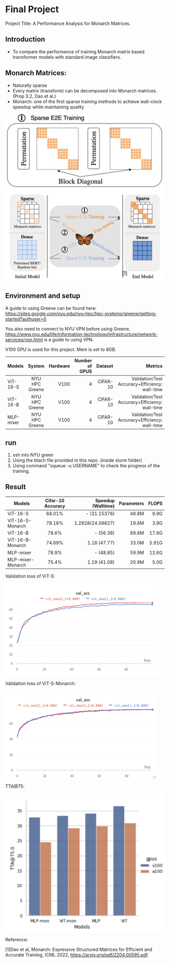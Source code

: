 # Final Project 

Project Title: A Performance Analysis for Monarch Matrices.

## Introduction 

- To compare the performance of training Monarch matrix based transformer models with standard image classifiers.

## Monarch Matrices: 

- Naturally sparse
- Every matrix (transform) can be decomposed into Monarch matrices. (Prop 3.2, Dao et al.)
- Monarch: one of the first sparse training methods to achieve wall-clock speedup while
maintaining quality

![Alt text](/img/1.png?raw=true "sparse e2e")
![Alt text](/img/2.png?raw=true "ways to use sparse models")


## Environment and setup 
A guide to using Greene can be found here: https://sites.google.com/nyu.edu/nyu-hpc/hpc-systems/greene/getting-started?authuser=0

You also need to connect to NYU VPN before using Greene. https://www.nyu.edu/life/information-technology/infrastructure/network-services/vpn.html is a guide to using VPN.

V100 GPU is used for this project. Mem is set to 8GB.


| Models          | System        | Hardware |Number of GPUS |Dataset      |Metrics                                       |
| ----------------|:-------------:|---------:|--------------:|------------:|---------------------------------------------:|
| ViT-16-S        | NYU HPC Greene| V100     | 4             | CIFAR-10    |Validation/Test Accuracy+Efficiency: wall-time|
| ViT-16-B        | NYU HPC Greene| V100     | 4             | CIFAR-10    |Validation/Test Accuracy+Efficiency: wall-time|
| MLP-mixer       | NYU HPC Greene| V100     | 4             | CIFAR-10    |Validation/Test Accuracy+Efficiency: wall-time|

## run  

1. ssh into NYU green
2. Using the btach file provided in this repo. (inside slurm folder)
3. Using command "squeue -u USERNAME" to check the progress of the training. 

## Result

| Models           | Cifar-10 Accuracy        | Speedup (Walltime) |Parameters    |FLOPS        |
| -----------------|:------------------------:|-------------------:|-------------:|------------:|
| ViT-16-S         | 68.01%                   | - (31.15376)       | 48.8M        | 9.9G        |
| ViT-16-S-Monarch | 78.16%                   | 1.2928(24.09827)   | 19.6M        | 3.9G        |
| ViT-16-B         | 78.6%                    | - (56.38)          | 89.6M        | 17.6G       |
| ViT-16-B-Monarch | 74.69%                   | 1.18 (47.77)       | 33.0M        | 5.91G       |
| MLP-mixer        | 78.9%                    | - (48.85)          | 59.9M        | 12.6G       |
| MLP-mixer-Monarch| 75.4%                    | 1.19 (41.08)       | 20.9M        | 5.0G        |

Validation loss of ViT-S:

![Alt text](/img/vit.png?raw=true "vit")

Validation loss of ViT-S-Monarch:

![Alt text](/img/vit-monarch.png?raw=true "vit monarch")


TTA@75:

![Alt text](/img/tta.png?raw=true "tta")


Reference:

[1]Dao et al, Monarch: Expressive Structured Matrices for Efficient and Accurate Training, ICML 2022, https://arxiv.org/pdf/2204.00595.pdf.
